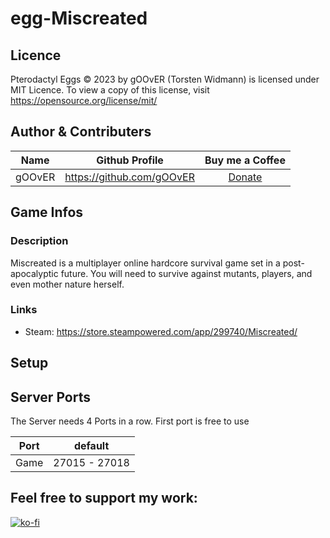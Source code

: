 # egg-Miscreated

## Licence
Pterodactyl Eggs © 2023 by gOOvER (Torsten Widmann) is licensed under MIT Licence. To view a copy of this license, visit https://opensource.org/license/mit/


## Author & Contributers
| Name        | Github Profile  | Buy me a Coffee |
|:-------------:|:-------------:|:-------------:|
|   gOOvER   | https://github.com/gOOvER | [Donate](https://www.paypal.com/donate/?hosted_button_id=83JB2X6H7DHXJ) |

## Game Infos

### Description
Miscreated is a multiplayer online hardcore survival game set in a post-apocalyptic future. You will need to survive against mutants, players, and even mother nature herself.

### Links
- Steam: https://store.steampowered.com/app/299740/Miscreated/

## Setup

## Server Ports
The Server needs 4 Ports in a row. First port is free to use

| Port  | default |
|-------|---------|
| Game  | 27015 - 27018|


## Feel free to support my work:

[![ko-fi](https://ko-fi.com/img/githubbutton_sm.svg)](https://ko-fi.com/B0B351D0Q)
